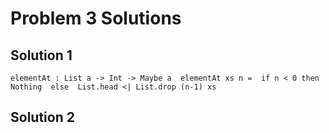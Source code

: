 # Problem 3 Solutions

## Solution 1

`
elementAt : List a -> Int -> Maybe a 
elementAt xs n = 
    if n < 0 then 
        Nothing 
    else 
        List.head <| List.drop (n-1) xs
`

## Solution 2

